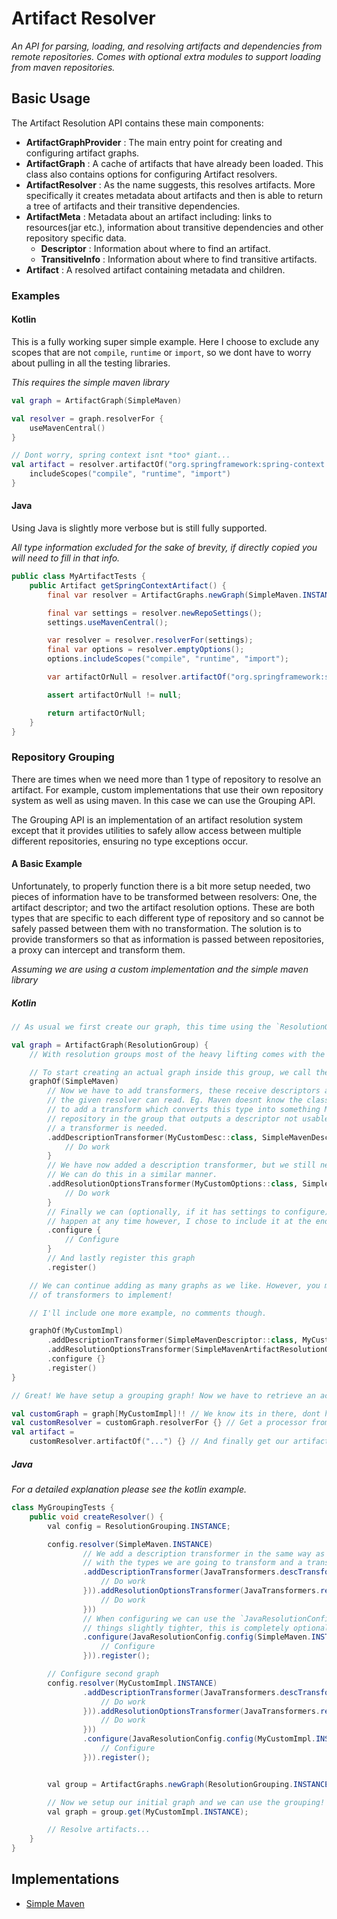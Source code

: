 # Artifact Resolver

*An API for parsing, loading, and resolving artifacts and dependencies from remote repositories. Comes with optional
extra modules to support loading from maven repositories.*

## Basic Usage

The Artifact Resolution API contains these main components:

- **ArtifactGraphProvider** : The main entry point for creating and configuring artifact graphs.
- **ArtifactGraph** : A cache of artifacts that have already been loaded. This class also contains options for
  configuring Artifact resolvers.
- **ArtifactResolver** : As the name suggests, this resolves artifacts. More specifically it creates metadata about
  artifacts and then is able to return a tree of artifacts and their transitive dependencies.
- **ArtifactMeta** : Metadata about an artifact including: links to resources(jar etc.), information about transitive
  dependencies and other repository specific data.
    - **Descriptor** : Information about where to find an artifact.
    - **TransitiveInfo** : Information about where to find transitive artifacts.
- **Artifact** : A resolved artifact containing metadata and children.

### Examples

#### Kotlin

This is a fully working super simple example. Here I choose to exclude any scopes that are not `compile`, `runtime`
or `import`, so we dont have to worry about pulling in all the testing libraries.

*This requires the simple maven library*

```kotlin
val graph = ArtifactGraph(SimpleMaven)

val resolver = graph.resolverFor {
    useMavenCentral()
}

// Dont worry, spring context isnt *too* giant...
val artifact = resolver.artifactOf("org.springframework:spring-context:5.3.22") {
    includeScopes("compile", "runtime", "import")
}
```

#### Java

Using Java is slightly more verbose but is still fully supported.

*All type information excluded for the sake of brevity, if directly copied you will need to fill in that info.*

```java
public class MyArtifactTests {
    public Artifact getSpringContextArtifact() {
        final var resolver = ArtifactGraphs.newGraph(SimpleMaven.INSTANCE);

        final var settings = resolver.newRepoSettings();
        settings.useMavenCentral();

        var resolver = resolver.resolverFor(settings);
        final var options = resolver.emptyOptions();
        options.includeScopes("compile", "runtime", "import");

        var artifactOrNull = resolver.artifactOf("org.springframework:spring-context:5.3.22", options);

        assert artifactOrNull != null;

        return artifactOrNull;
    }
}
```

### Repository Grouping

There are times when we need more than 1 type of repository to resolve an artifact. For example, custom implementations
that use their own repository system as well as using maven. In this case we can use the Grouping API.

The Grouping API is an implementation of an artifact resolution system except that it provides utilities to safely allow
access between multiple different repositories, ensuring no type exceptions occur.

#### A Basic Example

Unfortunately, to properly function there is a bit more setup needed, two pieces of information have to be transformed
between resolvers: One, the artifact descriptor; and two the artifact resolution options. These are both types that are
specific to each
different type of repository and so cannot be safely passed between them with no transformation. The solution is to
provide transformers so that as information is passed between repositories, a proxy can intercept and
transform them.

*Assuming we are using a custom implementation and the simple maven library*

##### Kotlin

```kotlin
// As usual we first create our graph, this time using the `ResolutionGroup` provider

val graph = ArtifactGraph(ResolutionGroup) {
    // With resolution groups most of the heavy lifting comes with the resolver configuration.

    // To start creating an actual graph inside this group, we call the #graphOf method on our configuration
    graphOf(SimpleMaven)
        // Now we have to add transformers, these receive descriptors and output a descriptor that 
        // the given resolver can read. Eg. Maven doesnt know the class MyCustomDesc, so we have 
        // to add a transform which converts this type into something Maven can deal with. For every 
        // repository in the group that outputs a descriptor not usable by *this* graph  (ie. SimpleMaven), 
        // a transformer is needed.
        .addDescriptionTransformer(MyCustomDesc::class, SimpleMavenDescriptor::class) {
            // Do work
        }
        // We have now added a description transformer, but we still need to modify resolution options.
        // We can do this in a similar manner.
        .addResolutionOptionsTransformer(MyCustomOptions::class, SimpleMavenArtifactResolutionOptions::class) {
            // Do work
        }
        // Finally we can (optionally, if it has settings to configure) configure the graph, this can 
        // happen at any time however, I chose to include it at the end.
        .configure {
            // Configure
        }
        // And lastly register this graph
        .register()

    // We can continue adding as many graphs as we like. However, you may have alot 
    // of transformers to implement!

    // I'll include one more example, no comments though.

    graphOf(MyCustomImpl)
        .addDescriptionTransformer(SimpleMavenDescriptor::class, MyCustomDesc::class) {}
        .addResolutionOptionsTransformer(SimpleMavenArtifactResolutionOptions::class, MyCustomOptions::class) {}
        .configure {}
        .register()
}

// Great! We have setup a grouping graph! Now we have to retrieve an actual implementation of a graph from it to use.

val customGraph = graph[MyCustomImpl]!! // We know its in there, dont have to check.
val customResolver = customGraph.resolverFor {} // Get a processor from the resolver
val artifact =
    customResolver.artifactOf("...") {} // And finally get our artifact! The grouping system will take care of all calls between our two repositories.
```

##### Java

*For a detailed explanation please see the kotlin example.*

```java
class MyGroupingTests {
    public void createResolver() {
        val config = ResolutionGrouping.INSTANCE;

        config.resolver(SimpleMaven.INSTANCE)
                // We add a description transformer in the same way as before, however now we also add in the call `JavaTransformers#descTransformer` 
                // with the types we are going to transform and a transformer.
                .addDescriptionTransformer(JavaTransformers.descTransformer(MyCustomDesc.class, SimpleMavenDescriptor.class, (in) -> {
                    // Do work
                })).addResolutionOptionsTransformer(JavaTransformers.resolutionOptionsTransformer(MyCustomOptions.class, SimpleMavenArtifactResolutionOptions.class, (in) -> {
                    // Do work
                }))
                // When configuring we can use the `JavaResolutionConfig#config` convenience method to keep
                // things slightly tighter, this is completely optional however.
                .configure(JavaResolutionConfig.config(SimpleMaven.INSTANCE, (config) -> {
                    // Configure
                })).register();

        // Configure second graph
        config.resolver(MyCustomImpl.INSTANCE)
                .addDescriptionTransformer(JavaTransformers.descTransformer(SimpleMavenDescriptor.class, MyCustomDesc.class, (in) -> {
                    // Do work
                })).addResolutionOptionsTransformer(JavaTransformers.resolutionOptionsTransformer(SimpleMavenArtifactResolutionOptions.class, MyCustomOptions.class, (in) -> {
                    // Do work
                }))
                .configure(JavaResolutionConfig.config(MyCustomImpl.INSTANCE, (config) -> {
                    // Configure
                })).register();


        val group = ArtifactGraphs.newGraph(ResolutionGrouping.INSTANCE, config);

        // Now we setup our initial graph and we can use the grouping! 
        val graph = group.get(MyCustomImpl.INSTANCE);

        // Resolve artifacts...
    }
}

```

## Implementations

- [Simple Maven](./simple/maven/README.md)
